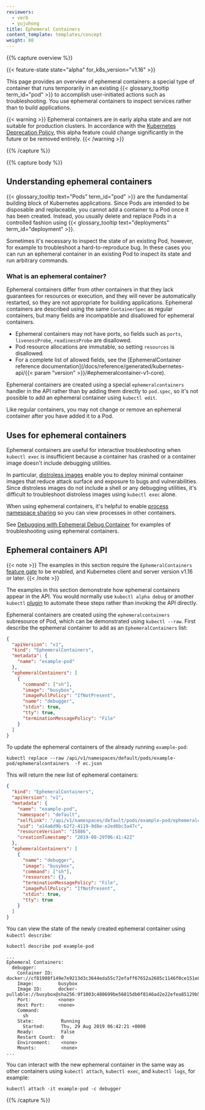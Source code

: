 ```yaml
---
reviewers:
  - verb
  - yujuhong
title: Ephemeral Containers
content_template: templates/concept
weight: 80
---
```


{{% capture overview %}}

{{< feature-state state="alpha" for_k8s_version="v1.16" >}}

This page provides an overview of ephemeral containers: a special type of
container that runs temporarily in an existing
{{< glossary_tooltip term_id="pod" >}} to accomplish user-initiated actions such
as troubleshooting. You use ephemeral containers to inspect services rather than
to build applications.

{{< warning >}} Ephemeral containers are in early alpha state and are not
suitable for production clusters. In accordance with the
[Kubernetes Deprecation Policy](/docs/reference/using-api/deprecation-policy/),
this alpha feature could change significantly in the future or be removed
entirely. {{< /warning >}}

{{% /capture %}}

{{% capture body %}}

## Understanding ephemeral containers

{{< glossary_tooltip text="Pods" term_id="pod" >}} are the fundamental building
block of Kubernetes applications. Since Pods are intended to be disposable and
replaceable, you cannot add a container to a Pod once it has been created.
Instead, you usually delete and replace Pods in a controlled fashion using
{{< glossary_tooltip text="deployments" term_id="deployment" >}}.

Sometimes it's necessary to inspect the state of an existing Pod, however, for
example to troubleshoot a hard-to-reproduce bug. In these cases you can run an
ephemeral container in an existing Pod to inspect its state and run arbitrary
commands.

### What is an ephemeral container?

Ephemeral containers differ from other containers in that they lack guarantees
for resources or execution, and they will never be automatically restarted, so
they are not appropriate for building applications. Ephemeral containers are
described using the same `ContainerSpec` as regular containers, but many fields
are incompatible and disallowed for ephemeral containers.

- Ephemeral containers may not have ports, so fields such as `ports`,
  `livenessProbe`, `readinessProbe` are disallowed.
- Pod resource allocations are immutable, so setting `resources` is disallowed.
- For a complete list of allowed fields, see the [EphemeralContainer reference
  documentation](/docs/reference/generated/kubernetes-api/{{< param "version" >}}/#ephemeralcontainer-v1-core).

Ephemeral containers are created using a special `ephemeralcontainers` handler
in the API rather than by adding them directly to `pod.spec`, so it's not
possible to add an ephemeral container using `kubectl edit`.

Like regular containers, you may not change or remove an ephemeral container
after you have added it to a Pod.

## Uses for ephemeral containers

Ephemeral containers are useful for interactive troubleshooting when
`kubectl exec` is insufficient because a container has crashed or a container
image doesn't include debugging utilities.

In particular,
[distroless images](https://github.com/GoogleContainerTools/distroless) enable
you to deploy minimal container images that reduce attack surface and exposure
to bugs and vulnerabilities. Since distroless images do not include a shell or
any debugging utilities, it's difficult to troubleshoot distroless images using
`kubectl exec` alone.

When using ephemeral containers, it's helpful to enable
[process namespace sharing](/docs/tasks/configure-pod-container/share-process-namespace/)
so you can view processes in other containers.

See
[Debugging with Ephemeral Debug Container](/docs/tasks/debug-application-cluster/debug-running-pod/#debugging-with-ephemeral-debug-container)
for examples of troubleshooting using ephemeral containers.

## Ephemeral containers API

{{< note >}} The examples in this section require the `EphemeralContainers`
[feature gate](/docs/reference/command-line-tools-reference/feature-gates/) to
be enabled, and Kubernetes client and server version v1.16 or later.
{{< /note >}}

The examples in this section demonstrate how ephemeral containers appear in the
API. You would normally use `kubectl alpha debug` or another `kubectl`
[plugin](/docs/tasks/extend-kubectl/kubectl-plugins/) to automate these steps
rather than invoking the API directly.

Ephemeral containers are created using the `ephemeralcontainers` subresource of
Pod, which can be demonstrated using `kubectl --raw`. First describe the
ephemeral container to add as an `EphemeralContainers` list:

```json
{
  "apiVersion": "v1",
  "kind": "EphemeralContainers",
  "metadata": {
    "name": "example-pod"
  },
  "ephemeralContainers": [
    {
      "command": ["sh"],
      "image": "busybox",
      "imagePullPolicy": "IfNotPresent",
      "name": "debugger",
      "stdin": true,
      "tty": true,
      "terminationMessagePolicy": "File"
    }
  ]
}
```

To update the ephemeral containers of the already running `example-pod`:

```shell
kubectl replace --raw /api/v1/namespaces/default/pods/example-pod/ephemeralcontainers  -f ec.json
```

This will return the new list of ephemeral containers:

```json
{
  "kind": "EphemeralContainers",
  "apiVersion": "v1",
  "metadata": {
    "name": "example-pod",
    "namespace": "default",
    "selfLink": "/api/v1/namespaces/default/pods/example-pod/ephemeralcontainers",
    "uid": "a14a6d9b-62f2-4119-9d8e-e2ed6bc3a47c",
    "resourceVersion": "15886",
    "creationTimestamp": "2019-08-29T06:41:42Z"
  },
  "ephemeralContainers": [
    {
      "name": "debugger",
      "image": "busybox",
      "command": ["sh"],
      "resources": {},
      "terminationMessagePolicy": "File",
      "imagePullPolicy": "IfNotPresent",
      "stdin": true,
      "tty": true
    }
  ]
}
```

You can view the state of the newly created ephemeral container using
`kubectl describe`:

```shell
kubectl describe pod example-pod
```

```
...
Ephemeral Containers:
  debugger:
    Container ID:  docker://cf81908f149e7e9213d3c3644eda55c72efaff67652a2685c1146f0ce151e80f
    Image:         busybox
    Image ID:      docker-pullable://busybox@sha256:9f1003c480699be56815db0f8146ad2e22efea85129b5b5983d0e0fb52d9ab70
    Port:          <none>
    Host Port:     <none>
    Command:
      sh
    State:          Running
      Started:      Thu, 29 Aug 2019 06:42:21 +0000
    Ready:          False
    Restart Count:  0
    Environment:    <none>
    Mounts:         <none>
...
```

You can interact with the new ephemeral container in the same way as other
containers using `kubectl attach`, `kubectl exec`, and `kubectl logs`, for
example:

```shell
kubectl attach -it example-pod -c debugger
```

{{% /capture %}}
